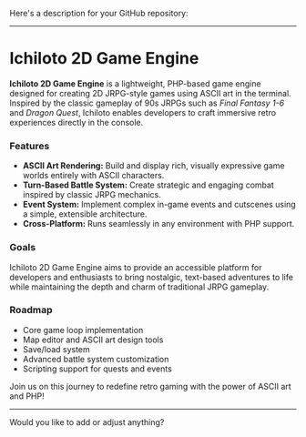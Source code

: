 Here's a description for your GitHub repository:

---

# Ichiloto 2D Game Engine

**Ichiloto 2D Game Engine** is a lightweight, PHP-based game engine designed for creating 2D JRPG-style games using ASCII art in the terminal. Inspired by the classic gameplay of 90s JRPGs such as *Final Fantasy 1-6* and *Dragon Quest*, Ichiloto enables developers to craft immersive retro experiences directly in the console.

### Features
- **ASCII Art Rendering:** Build and display rich, visually expressive game worlds entirely with ASCII characters.
- **Turn-Based Battle System:** Create strategic and engaging combat inspired by classic JRPG mechanics.
- **Event System:** Implement complex in-game events and cutscenes using a simple, extensible architecture.
- **Cross-Platform:** Runs seamlessly in any environment with PHP support.

### Goals
Ichiloto 2D Game Engine aims to provide an accessible platform for developers and enthusiasts to bring nostalgic, text-based adventures to life while maintaining the depth and charm of traditional JRPG gameplay.

### Roadmap
- Core game loop implementation
- Map editor and ASCII art design tools
- Save/load system
- Advanced battle system customization
- Scripting support for quests and events

Join us on this journey to redefine retro gaming with the power of ASCII art and PHP!

--- 

Would you like to add or adjust anything?
